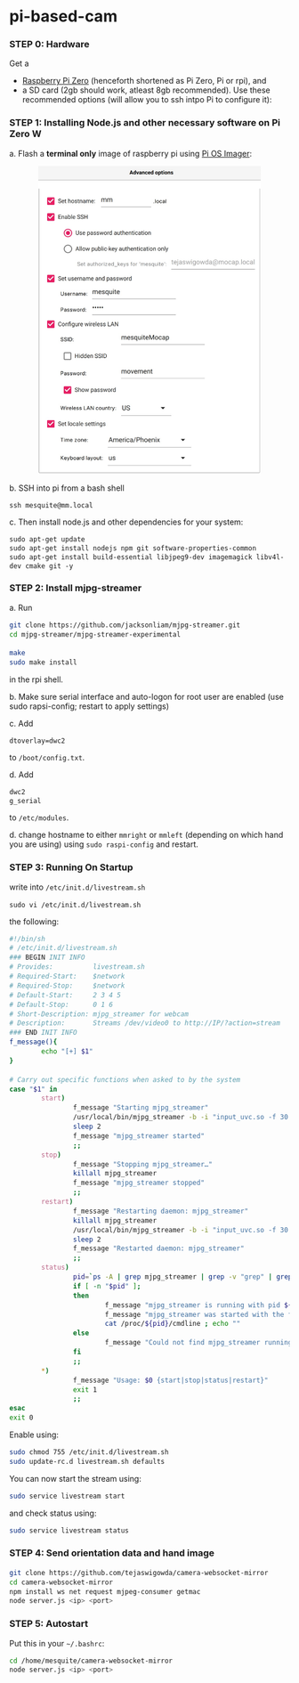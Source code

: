 # pi-based-cam



### STEP 0: Hardware

Get a 
- [Raspberry Pi Zero](https://www.raspberrypi.com/products/raspberry-pi-zero/) (henceforth shortened as Pi Zero, Pi or rpi), and 
- a SD card (2gb should work, atleast 8gb recommended). Use these recommended options (will allow you to ssh intpo Pi to configure it):


### STEP 1: Installing Node.js and other necessary software on Pi Zero W

a. Flash a **terminal only** image of raspberry pi using [Pi OS Imager](https://www.raspberrypi.com/software/):

<img src="rpiopts.jpg" width=400 style="display:block;margin:auto">


b. SSH into pi from a bash shell
```
ssh mesquite@mm.local 
```

c. Then install node.js and other dependencies for your system: 

```
sudo apt-get update
sudo apt-get install nodejs npm git software-properties-common
sudo apt-get install build-essential libjpeg9-dev imagemagick libv4l-dev cmake git -y
```

### STEP 2: Install mjpg-streamer

a. Run  
```sh
git clone https://github.com/jacksonliam/mjpg-streamer.git
cd mjpg-streamer/mjpg-streamer-experimental
 
make
sudo make install

```
in the rpi shell.


b. Make sure serial interface and auto-logon for root user are enabled (use sudo rapsi-config; restart to apply settings)

c. Add

```
dtoverlay=dwc2
```

to `/boot/config.txt`.

d. Add

```
dwc2
g_serial
```

to `/etc/modules`.

d. change hostname to either `mmright` or `mmleft` (depending on which hand you are using) using `sudo raspi-config` and restart.


### STEP 3: Running On Startup

write into `/etc/init.d/livestream.sh`

`sudo vi /etc/init.d/livestream.sh`

the following:

```sh
#!/bin/sh
# /etc/init.d/livestream.sh
### BEGIN INIT INFO
# Provides:          livestream.sh
# Required-Start:    $network
# Required-Stop:     $network
# Default-Start:     2 3 4 5
# Default-Stop:      0 1 6
# Short-Description: mjpg_streamer for webcam
# Description:       Streams /dev/video0 to http://IP/?action=stream
### END INIT INFO
f_message(){
        echo "[+] $1"
}
 
# Carry out specific functions when asked to by the system
case "$1" in
        start)
                f_message "Starting mjpg_streamer"
                /usr/local/bin/mjpg_streamer -b -i "input_uvc.so -f 30 -r 480x320" -o "output_http.so -w /usr/local/share/mjpg-streamer/www"
                sleep 2
                f_message "mjpg_streamer started"
                ;;
        stop)
                f_message "Stopping mjpg_streamer…"
                killall mjpg_streamer
                f_message "mjpg_streamer stopped"
                ;;
        restart)
                f_message "Restarting daemon: mjpg_streamer"
                killall mjpg_streamer
                /usr/local/bin/mjpg_streamer -b -i "input_uvc.so -f 30 -r 480x320" -o "output_http.so -w /usr/local/share/mjpg-streamer/www"
                sleep 2
                f_message "Restarted daemon: mjpg_streamer"
                ;;
        status)
                pid=`ps -A | grep mjpg_streamer | grep -v "grep" | grep -v mjpg_streamer. | awk ‘{print $1}’ | head -n 1`
                if [ -n "$pid" ];
                then
                        f_message "mjpg_streamer is running with pid ${pid}"
                        f_message "mjpg_streamer was started with the following command line"
                        cat /proc/${pid}/cmdline ; echo ""
                else
                        f_message "Could not find mjpg_streamer running"
                fi
                ;;
        *)
                f_message "Usage: $0 {start|stop|status|restart}"
                exit 1
                ;;
esac
exit 0
```


Enable using:

```sh
sudo chmod 755 /etc/init.d/livestream.sh
sudo update-rc.d livestream.sh defaults
```


You can now start the stream using:

```sh
sudo service livestream start
```

and check status using:

```sh
sudo service livestream status
```



### STEP 4: Send orientation data and hand image

```sh
git clone https://github.com/tejaswigowda/camera-websocket-mirror
cd camera-websocket-mirror
npm install ws net request mjpeg-consumer getmac
node server.js <ip> <port>

```

### STEP 5: Autostart

Put this in your `~/.bashrc`:

```sh
cd /home/mesquite/camera-websocket-mirror
node server.js <ip> <port>

```